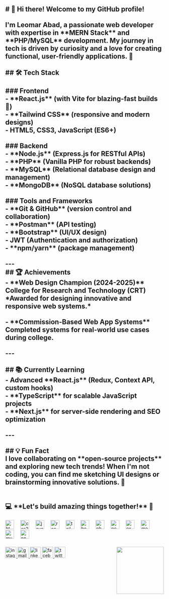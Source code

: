 
<h2 align="left"># 👋 Hi there! Welcome to my GitHub profile!<br><br>I'm Leomar Abad, a passionate web developer with expertise in **MERN Stack** and **PHP/MySQL** development. My journey in tech is driven by curiosity and a love for creating functional, user-friendly applications. 🚀<br><br>## 🛠️ Tech Stack<br><br>
### Frontend<br>- **React.js** (with Vite for blazing-fast builds 🚀)<br>- **Tailwind CSS** (responsive and modern designs)<br>- HTML5, CSS3, JavaScript (ES6+)<br><br>
### Backend<br>- **Node.js** (Express.js for RESTful APIs)<br>- **PHP** (Vanilla PHP for robust backends)<br>- **MySQL** (Relational database design and management)<br>- **MongoDB** (NoSQL database solutions)<br><br>
### Tools and Frameworks<br>- **Git & GitHub** (version control and collaboration)<br>- **Postman** (API testing)<br>- **Bootstrap** (UI/UX design)<br>- JWT (Authentication and authorization)<br>- **npm/yarn** (package management)<br><br>---<br>## 🏆 Achievements<br>- **Web Design Champion (2024-2025)**  <br>  College for Research and Technology (CRT)  <br>  *Awarded for designing innovative and responsive web systems.*  <br><br>- **Commission-Based Web App Systems**  <br>  Completed systems for real-world use cases during college.  <br><br>---<br><br>## 📚 Currently Learning<br>- Advanced **React.js** (Redux, Context API, custom hooks)  <br>- **TypeScript** for scalable JavaScript projects  <br>- **Next.js** for server-side rendering and SEO optimization  <br><br>---<br><br>## 💡 Fun Fact<br>I love collaborating on **open-source projects** and exploring new tech trends! When I'm not coding, you can find me sketching UI designs or brainstorming innovative solutions. 🎨<br><br><br>💻 **Let's build amazing things together!** 🚀</h2>

###

<div align="left">
  <img src="https://cdn.jsdelivr.net/gh/devicons/devicon/icons/html5/html5-original.svg" height="28" alt="html5 logo"  />
  <img width="12" />
  <img src="https://cdn.jsdelivr.net/gh/devicons/devicon/icons/css3/css3-original.svg" height="28" alt="css3 logo"  />
  <img width="12" />
  <img src="https://cdn.jsdelivr.net/gh/devicons/devicon/icons/javascript/javascript-original.svg" height="28" alt="javascript logo"  />
  <img width="12" />
  <img src="https://cdn.jsdelivr.net/gh/devicons/devicon/icons/react/react-original.svg" height="28" alt="react logo"  />
  <img width="12" />
  <img src="https://cdn.jsdelivr.net/gh/devicons/devicon/icons/tailwindcss/tailwindcss-original-wordmark.svg" height="28" alt="tailwindcss logo"  />
  <img width="12" />
  <img src="https://cdn.jsdelivr.net/gh/devicons/devicon/icons/bootstrap/bootstrap-original.svg" height="28" alt="bootstrap logo"  />
  <img width="12" />
  <img src="https://cdn.jsdelivr.net/gh/devicons/devicon/icons/php/php-original.svg" height="28" alt="php logo"  />
  <img width="12" />
  <img src="https://cdn.jsdelivr.net/gh/devicons/devicon/icons/nodejs/nodejs-original.svg" height="28" alt="nodejs logo"  />
  <img width="12" />
  <img src="https://cdn.jsdelivr.net/gh/devicons/devicon/icons/express/express-original.svg" height="28" alt="express logo"  />
  <img width="12" />
  <img src="https://cdn.jsdelivr.net/gh/devicons/devicon/icons/mongodb/mongodb-original.svg" height="28" alt="mongodb logo"  />
  <img width="12" />
  <img src="https://cdn.jsdelivr.net/gh/devicons/devicon/icons/mysql/mysql-original.svg" height="28" alt="mysql logo"  />
  <img width="12" />
  <img src="https://cdn.jsdelivr.net/gh/devicons/devicon/icons/npm/npm-original-wordmark.svg" height="28" alt="npm logo"  />
</div>

###

<img align="right" height="150" src="https://media2.giphy.com/media/78XCFBGOlS6keY1Bil/giphy.gif?cid=6c09b952gbnkyxrnxk8uuuaywsj88j3m29hw7mz3955ob73r&ep=v1_gifs_search&rid=giphy.gif&ct=g"  />

###

<div align="left">
  <a href="https://www.instagram.com/abadleomar875/" target="_blank">
    <img src="https://img.shields.io/static/v1?message=Instagram&logo=instagram&label=&color=E4405F&logoColor=white&labelColor=&style=for-the-badge" height="35" alt="instagram logo"  />
  </a>
  <a href="abadleomar875@gmail.com" target="_blank">
    <img src="https://img.shields.io/static/v1?message=Gmail&logo=gmail&label=&color=D14836&logoColor=white&labelColor=&style=for-the-badge" height="35" alt="gmail logo"  />
  </a>
  <a href="https://www.linkedin.com/in/leomar-abad-52381327b/" target="_blank">
    <img src="https://img.shields.io/static/v1?message=LinkedIn&logo=linkedin&label=&color=0077B5&logoColor=white&labelColor=&style=for-the-badge" height="35" alt="linkedin logo"  />
  </a>
  <a href="https://www.facebook.com/abad.leomar/" target="_blank">
    <img src="https://img.shields.io/static/v1?message=Facebook&logo=facebook&label=&color=1877F2&logoColor=white&labelColor=&style=for-the-badge" height="35" alt="facebook logo"  />
  </a>
  <a href="https://x.com/abadleomar875" target="_blank">
    <img src="https://img.shields.io/static/v1?message=Twitter&logo=twitter&label=&color=1DA1F2&logoColor=white&labelColor=&style=for-the-badge" height="35" alt="twitter logo"  />
  </a>
</div>

###
